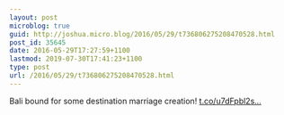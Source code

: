 ```yaml
---
layout: post
microblog: true
guid: http://joshua.micro.blog/2016/05/29/t736806275208470528.html
post_id: 35645
date: 2016-05-29T17:27:59+1100
lastmod: 2019-07-30T17:41:23+1100
type: post
url: /2016/05/29/t736806275208470528.html
---
```

Bali bound for some destination marriage creation! [t.co/u7dFpbl2s...](https://t.co/u7dFpbl2sI)

